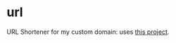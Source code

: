 # url
URL Shortener for my custom domain: uses [this project](https://github.com/nelsontky/gh-pages-url-shortener).
